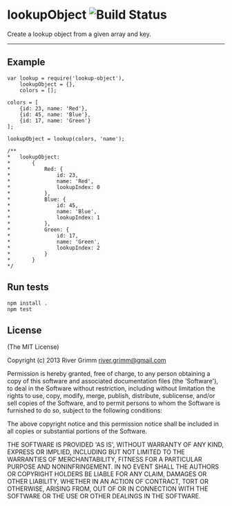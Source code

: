 lookupObject ![Build Status](https://travis-ci.org/staygrimm/lookup-object.svg?branch=master)
=====================

Create a lookup object from a given array and key.

----------


Example
--------

    var lookup = require('lookup-object'),
        lookupObject = {},
        colors = [];
        
    colors = [
        {id: 23, name: 'Red'},
        {id: 45, name: 'Blue'},
        {id: 17, name: 'Green'}
    ];
    
    lookupObject = lookup(colors, 'name');
    
    /**
    *   lookupObject: 
    *       {
    *           Red: {
    *               id: 23,
    *               name: 'Red',
    *               lookupIndex: 0
    *           },
    *           Blue: {
    *               id: 45,
    *               name: 'Blue',
    *               lookupIndex: 1
    *           },
    *           Green: {
    *               id: 17,
    *               name: 'Green',
    *               lookupIndex: 2
    *           }
    *       }
    */

Run tests
---
    npm install .
    npm test

License
---
(The MIT License)

Copyright (c) 2013 River Grimm river.grimm@gmail.com

Permission is hereby granted, free of charge, to any person obtaining a copy of this software and associated documentation files (the 'Software'), to deal in the Software without restriction, including without limitation the rights to use, copy, modify, merge, publish, distribute, sublicense, and/or sell copies of the Software, and to permit persons to whom the Software is furnished to do so, subject to the following conditions:

The above copyright notice and this permission notice shall be included in all copies or substantial portions of the Software.

THE SOFTWARE IS PROVIDED 'AS IS', WITHOUT WARRANTY OF ANY KIND, EXPRESS OR IMPLIED, INCLUDING BUT NOT LIMITED TO THE WARRANTIES OF MERCHANTABILITY, FITNESS FOR A PARTICULAR PURPOSE AND NONINFRINGEMENT. IN NO EVENT SHALL THE AUTHORS OR COPYRIGHT HOLDERS BE LIABLE FOR ANY CLAIM, DAMAGES OR OTHER LIABILITY, WHETHER IN AN ACTION OF CONTRACT, TORT OR OTHERWISE, ARISING FROM, OUT OF OR IN CONNECTION WITH THE SOFTWARE OR THE USE OR OTHER DEALINGS IN THE SOFTWARE.


  [1]: http://stackoverflow.com/a/4760279
